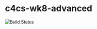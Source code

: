 # c4cs-wk8-advanced
[![Build Status](https://travis-ci.org/travis-ci/travis-web.svg?branch=master)](https://travis-ci.org/travis-ci/travis-web)
